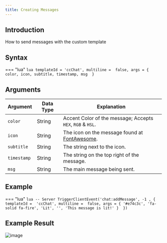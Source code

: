 ```yaml
---
title: Creating Messages
---
```

## Introduction

How to send messages with the custom template 

## Syntax

=== "lua"
	```lua
	templateId = 'ccChat',
	multiline =  false,
	args = {
		color,
		icon,
		subtitle,
		timestamp,
		msg 
	}
	```

## Arguments

| Argument      | Data Type     | Explanation
| ------------- | ------------- | -------------------------------------------------------------------------------------- |
| `color`       | String        | Accent Color of the message; Accepts `HEX`, `RGB` & `HSL`.                             |
| `icon`        | String        | The icon on the message found at [FontAwesome](https://fontawesome.com/search?m=free). |
| `subtitle`    | String        | The string next to the icon.                                                           |
| `timestamp`   | String        | The string on the top right of the message.                                            |
| `msg`         | String        | The main message being sent.                                                           |

## Example

=== "lua"
	```lua
	-- Server
	TriggerClientEvent('chat:addMessage', -1 , {
		templateId =  'ccChat',
		multiline =  false,
		args = {
			'#e74c3c',
			'fa-solid fa-fire',
			'Lit',
			'',
			'This message is lit!'
		} 
	})
	```

## Example Result

![image](https://user-images.githubusercontent.com/24248108/164552800-a703373a-632e-4839-a98e-a0cdcdf1d077.png)

